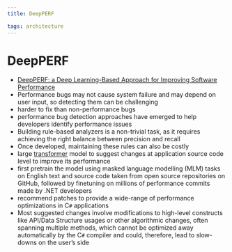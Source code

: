 ```yaml
---
title: DeepPERF

tags: architecture 
---
```


# DeepPERF
- [DeepPERF: a Deep Learning-Based Approach for Improving Software Performance](https://arxiv.org/abs/2206.13619)
- Performance bugs may not cause system failure and may depend on user input, so detecting them can be challenging
- harder to fix than non-performance bugs
- performance bug detection approaches have emerged to help developers identify performance issues
- Building rule-based analyzers is a non-trivial task, as it requires achieving the right balance between precision and recall
- Once developed, maintaining these rules can also be costly
- large [transformer](Transformer.md) model to suggest changes at application source code level to improve its performance
- first pretrain the model using masked language modelling (MLM) tasks on English text and source code taken from open source repositories on GitHub, followed by finetuning on millions of performance commits made by .NET developers
- recommend patches to provide a wide-range of performance optimizations in C`#` applications
- Most suggested changes involve modifications to high-level constructs like API/Data Structure usages or other algorithmic changes, often spanning multiple methods, which cannot be optimized away automatically by the C`#` compiler and could, therefore, lead to slow-downs on the user’s side










